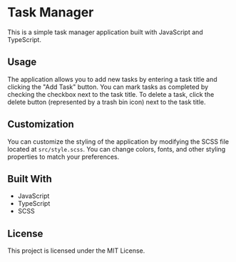 # Task Manager

This is a simple task manager application built with JavaScript and TypeScript.


## Usage

The application allows you to add new tasks by entering a task title and clicking the "Add Task" button. You can mark tasks as completed by checking the checkbox next to the task title. To delete a task, click the delete button (represented by a trash bin icon) next to the task title.

## Customization

You can customize the styling of the application by modifying the SCSS file located at `src/style.scss`. You can change colors, fonts, and other styling properties to match your preferences.

## Built With

- JavaScript
- TypeScript
- SCSS

## License

This project is licensed under the MIT License.
